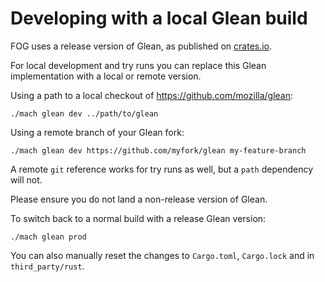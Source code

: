 # Developing with a local Glean build

FOG uses a release version of Glean, as published on [crates.io][cratesio-glean].

For local development and try runs you can replace this Glean implementation with a local or remote version.

Using a path to a local checkout of <https://github.com/mozilla/glean>:

```
./mach glean dev ../path/to/glean
```

Using a remote branch of your Glean fork:

```
./mach glean dev https://github.com/myfork/glean my-feature-branch
```

A remote `git` reference works for try runs as well,
but a `path` dependency will not.

Please ensure you do not land a non-release version of Glean.

To switch back to a normal build with a release Glean version:

```
./mach glean prod
```

You can also manually reset the changes to `Cargo.toml`, `Cargo.lock` and in `third_party/rust`.

[cratesio-glean]: https://crates.io/crates/glean
[cargo-doc]: https://doc.rust-lang.org/cargo/reference/specifying-dependencies.html#specifying-dependencies-from-git-repositories
[semver]: https://semver.org/

